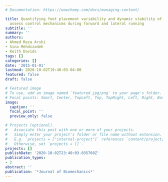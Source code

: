 ```yaml
---
# Documentation: https://wowchemy.com/docs/managing-content/

title: Quantifying foot placement variability and dynamic stability of movement to
  assess control mechanisms during forward and lateral running
subtitle: ''
summary: ''
authors:
- Ahmed Reza Arshi
- Sina Mehdizadeh
- Keith Davids
tags: []
categories: []
date: '2015-01-01'
lastmod: 2020-10-02T19:40:03-04:00
featured: false
draft: false

# Featured image
# To use, add an image named `featured.jpg/png` to your page's folder.
# Focal points: Smart, Center, TopLeft, Top, TopRight, Left, Right, BottomLeft, Bottom, BottomRight.
image:
  caption: ''
  focal_point: ''
  preview_only: false

# Projects (optional).
#   Associate this post with one or more of your projects.
#   Simply enter your project's folder or file name without extension.
#   E.g. `projects = ["internal-project"]` references `content/project/deep-learning/index.md`.
#   Otherwise, set `projects = []`.
projects: []
publishDate: '2020-10-02T23:40:03.035760Z'
publication_types:
- 2
abstract: ''
publication: '*Journal of Biomechanics*'
---
```

